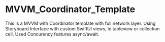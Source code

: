 # MVVM_Coordinator_Template
This is a MVVM with Coordinator template with full network layer.  Using Storyboard Interface with custom SwiftUI views, ie tableview or collection cell. Used Concurency features  async/await. 
